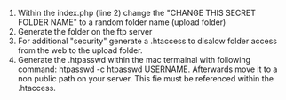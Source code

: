 1. Within the index.php (line 2) change the "CHANGE THIS SECRET FOLDER NAME" to a random folder name (upload folder)
2. Generate the folder on the ftp server
3. For additional "security" generate a .htaccess to disalow folder access from the web to the upload folder.
4. Generate the .htpasswd within the mac termainal with following command: htpasswd -c htpasswd USERNAME. Afterwards move it to a non public path on your server. This fie must be referenced within the .htaccess.
